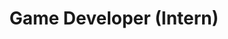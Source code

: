 ---
company: PodPal Games
title: Game Developer (Intern)
type: Full Time
order_id: 6
startDate: 01/12/2018
endDate: 15/06/2019
description: I worked as part of a team developing Age of Space. My responsabilities included research into SteamAPI, and working both on game behaviour and backend API solutions.
---